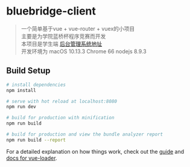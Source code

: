 # bluebridge-client

> 一个简单基于vue + vue-router + vuex的小项目 <br>
> 主要是为学院蓝桥杯程序竞赛而开发 <br>
> 本项目是学生端 [后台管理系统地址](https://github.com/XShinei/bluebridge-manager) <br>
> 开发环境为 macOS 10.13.3 Chrome 66 nodejs 8.9.3 <br>

## Build Setup

``` bash
# install dependencies
npm install

# serve with hot reload at localhost:8080
npm run dev

# build for production with minification
npm run build

# build for production and view the bundle analyzer report
npm run build --report
```

For a detailed explanation on how things work, check out the [guide](http://vuejs-templates.github.io/webpack/) and [docs for vue-loader](http://vuejs.github.io/vue-loader).
